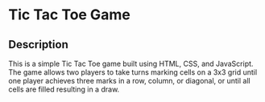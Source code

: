 # Tic Tac Toe Game

## Description
This is a simple Tic Tac Toe game built using HTML, CSS, and JavaScript. The game allows two players to take turns marking cells on a 3x3 grid until one player achieves three marks in a row, column, or diagonal, or until all cells are filled resulting in a draw.
